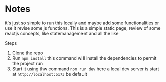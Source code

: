 # Notes
it's just so simple to run this locally and maybe add some functionalities or use it revise some js functions.
This is a simple static page, review of some reactjs concepts, like statemanagement and all the like

Steps

1. Clone the repo
2. Run `npm install` this command will install the dependencies to permit the project run
3. Start it using thw command `npm run dev` here a local dev server is start at `http://localhost:5173` be default
